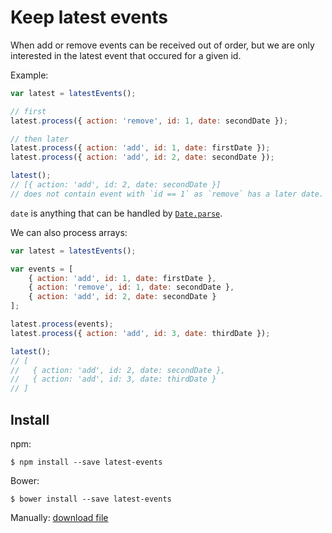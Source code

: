 Keep latest events
==================

When add or remove events can be received out of order, but we are only
interested in the latest event that occured for a given id.

Example:

```javascript
var latest = latestEvents();

// first
latest.process({ action: 'remove', id: 1, date: secondDate });

// then later
latest.process({ action: 'add', id: 1, date: firstDate });
latest.process({ action: 'add', id: 2, date: secondDate });

latest();
// [{ action: 'add', id: 2, date: secondDate }]
// does not contain event with `id == 1` as `remove` has a later date.
```

`date` is anything that can be handled by [`Date.parse`](https://developer.mozilla.org/en-US/docs/Web/JavaScript/Reference/Global_Objects/Date/parse).

We can also process arrays:

```javascript
var latest = latestEvents();

var events = [
    { action: 'add', id: 1, date: firstDate },
    { action: 'remove', id: 1, date: secondDate },
    { action: 'add', id: 2, date: secondDate }
];

latest.process(events);
latest.process({ action: 'add', id: 3, date: thirdDate });

latest();
// [
//   { action: 'add', id: 2, date: secondDate },
//   { action: 'add', id: 3, date: thirdDate }
// ]
```

Install
-------

npm:

```
$ npm install --save latest-events
```

Bower:

```
$ bower install --save latest-events
```

Manually: [download file](https://raw.github.com/kjbekkelund/latest-events/master/latestEvents.js)
